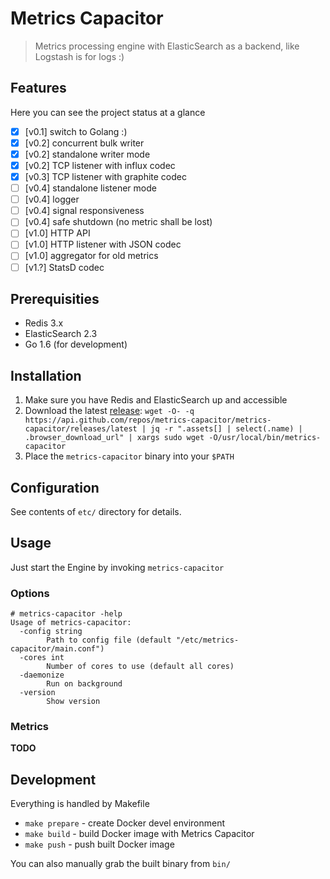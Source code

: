 # Metrics Capacitor

> Metrics processing engine with ElasticSearch as a backend, like Logstash is for logs :)

## Features

Here you can see the project status at a glance

- [x] [v0.1] switch to Golang :)
- [x] [v0.2] concurrent bulk writer
- [x] [v0.2] standalone writer mode
- [x] [v0.2] TCP listener with influx codec
- [x] [v0.3] TCP listener with graphite codec
- [ ] [v0.4] standalone listener mode
- [ ] [v0.4] logger
- [ ] [v0.4] signal responsiveness
- [ ] [v0.4] safe shutdown (no metric shall be lost)
- [ ] [v1.0] HTTP API
- [ ] [v1.0] HTTP listener with JSON codec
- [ ] [v1.0] aggregator for old metrics
- [ ] [v1.?] StatsD codec

## Prerequisities

- Redis 3.x
- ElasticSearch 2.3
- Go 1.6 (for development)

## Installation

1. Make sure you have Redis and ElasticSearch up and accessible
2. Download the latest [release](https://github.com/metrics-capacitor/metrics-capacitor/releases/latest):
  ```wget -O- -q https://api.github.com/repos/metrics-capacitor/metrics-capacitor/releases/latest | jq -r ".assets[] | select(.name) | .browser_download_url" | xargs sudo wget -O/usr/local/bin/metrics-capacitor```
3. Place the ```metrics-capacitor``` binary into your ```$PATH```


## Configuration

See contents of ```etc/``` directory for details.

## Usage

Just start the Engine by invoking ```metrics-capacitor```

### Options

```
# metrics-capacitor -help
Usage of metrics-capacitor:
  -config string
    	Path to config file (default "/etc/metrics-capacitor/main.conf")
  -cores int
    	Number of cores to use (default all cores)
  -daemonize
    	Run on background
  -version
    	Show version
```

### Metrics
**TODO**


## Development

Everything is handled by Makefile

- ```make prepare``` - create Docker devel environment
- ```make build``` - build Docker image with Metrics Capacitor
- ```make push``` - push built Docker image

You can also manually grab the built binary from ```bin/```
